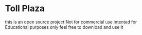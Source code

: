 # Toll Plaza
this is an open source project 
Not for commercial use
intented for Educational purposes only
feel free to download and use it 
